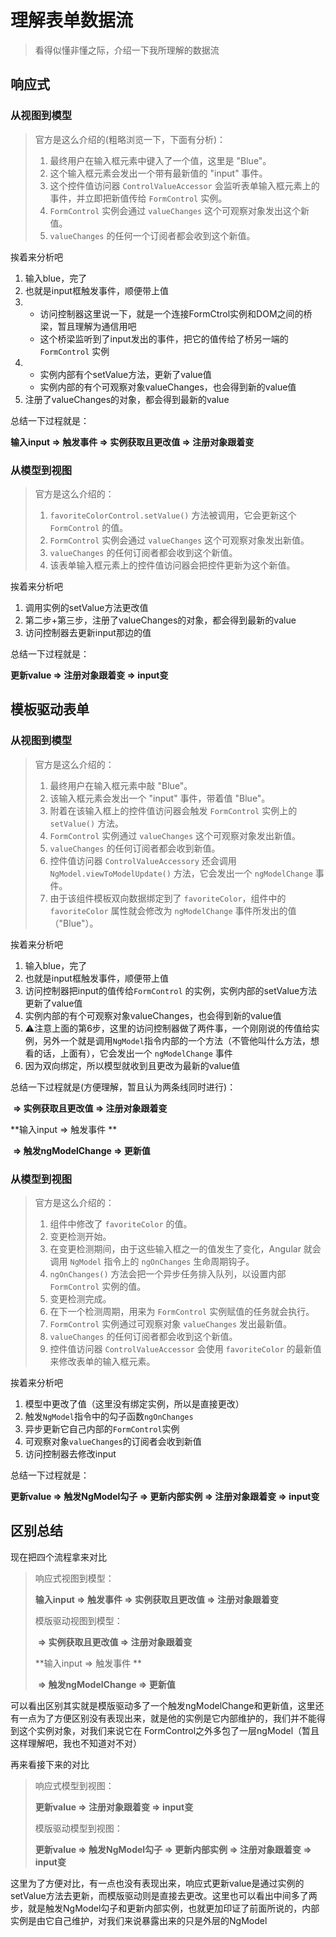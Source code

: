 # 理解表单数据流

> 看得似懂非懂之际，介绍一下我所理解的数据流

## 响应式

### 从视图到模型

>官方是这么介绍的(粗略浏览一下，下面有分析)：
>
>1. 最终用户在输入框元素中键入了一个值，这里是 "Blue"。
>2. 这个输入框元素会发出一个带有最新值的 "input" 事件。
>3. 这个控件值访问器 `ControlValueAccessor` 会监听表单输入框元素上的事件，并立即把新值传给 `FormControl` 实例。
>4. `FormControl` 实例会通过 `valueChanges` 这个可观察对象发出这个新值。
>5. `valueChanges` 的任何一个订阅者都会收到这个新值。

挨着来分析吧

1. 输入blue，完了
2. 也就是input框触发事件，顺便带上值
3. - 访问控制器这里说一下，就是一个连接FormCtrol实例和DOM之间的桥梁，暂且理解为通信用吧
   - 这个桥梁监听到了input发出的事件，把它的值传给了桥另一端的`FormControl` 实例
4. - 实例内部有个setValue方法，更新了value值
   - 实例内部的有个可观察对象valueChanges，也会得到新的value值
5. 注册了valueChanges的对象，都会得到最新的value

总结一下过程就是：

**输入input => 触发事件 => 实例获取且更改值 => 注册对象跟着变**

### 从模型到视图

> 官方是这么介绍的：
>
> 1. `favoriteColorControl.setValue()` 方法被调用，它会更新这个 `FormControl` 的值。
> 2. `FormControl` 实例会通过 `valueChanges` 这个可观察对象发出新值。
> 3. `valueChanges` 的任何订阅者都会收到这个新值。
> 4. 该表单输入框元素上的控件值访问器会把控件更新为这个新值。

挨着来分析吧

1. 调用实例的setValue方法更改值
2. 第二步+第三步，注册了valueChanges的对象，都会得到最新的value
3. 访问控制器去更新input那边的值

总结一下过程就是：

**更新value => 注册对象跟着变 => input变**

## 模板驱动表单

### 从视图到模型

> 官方是这么介绍的：
>
> 1. 最终用户在输入框元素中敲 "Blue"。
> 2. 该输入框元素会发出一个 "input" 事件，带着值 "Blue"。
> 3. 附着在该输入框上的控件值访问器会触发 `FormControl` 实例上的 `setValue()` 方法。
> 4. `FormControl` 实例通过 `valueChanges` 这个可观察对象发出新值。
> 5. `valueChanges` 的任何订阅者都会收到新值。
> 6. 控件值访问器 `ControlValueAccessory` 还会调用 `NgModel.viewToModelUpdate()` 方法，它会发出一个 `ngModelChange` 事件。
> 7. 由于该组件模板双向数据绑定到了 `favoriteColor`，组件中的 `favoriteColor` 属性就会修改为 `ngModelChange` 事件所发出的值（"Blue"）。

挨着来分析吧

1. 输入blue，完了
2. 也就是input框触发事件，顺便带上值
3. 访问控制器把input的值传给`FormControl` 的实例，实例内部的setValue方法更新了value值
4. 实例内部的有个可观察对象valueChanges，也会得到新的value值
5. ⚠️注意上面的第6步，这里的访问控制器做了两件事，一个刚刚说的传值给实例，另外一个就是调用`NgModel`指令内部的一个方法（不管他叫什么方法，想看的话，上面有），它会发出一个 `ngModelChange` 事件
6. 因为双向绑定，所以模型就收到且更改为最新的value值

总结一下过程就是(方便理解，暂且认为两条线同时进行)：

​									**=> 实例获取且更改值 => 注册对象跟着变**

**输入input => 触发事件 **

​									**=> 触发ngModelChange => 更新值**

### 从模型到视图

> 官方是这么介绍的：
>
> 1. 组件中修改了 `favoriteColor` 的值。
> 2. 变更检测开始。
> 3. 在变更检测期间，由于这些输入框之一的值发生了变化，Angular 就会调用 `NgModel` 指令上的 `ngOnChanges` 生命周期钩子。
> 4. `ngOnChanges()` 方法会把一个异步任务排入队列，以设置内部 `FormControl` 实例的值。
> 5. 变更检测完成。
> 6. 在下一个检测周期，用来为 `FormControl` 实例赋值的任务就会执行。
> 7. `FormControl` 实例通过可观察对象 `valueChanges` 发出最新值。
> 8. `valueChanges` 的任何订阅者都会收到这个新值。
> 9. 控件值访问器 `ControlValueAccessor` 会使用 `favoriteColor` 的最新值来修改表单的输入框元素。

挨着来分析吧

1. 模型中更改了值（这里没有绑定实例，所以是直接更改）
2. 触发`NgModel`指令中的勾子函数`ngOnChanges`
3. 异步更新它自己内部的`FormControl`实例
4. 可观察对象`valueChanges`的订阅者会收到新值
5. 访问控制器去修改input

总结一下过程就是：

**更新value => 触发NgModel勾子 => 更新内部实例 => 注册对象跟着变 => input变**

## 区别总结

现在把四个流程拿来对比

> 响应式视图到模型：
>
> **输入input => 触发事件 => 实例获取且更改值 => 注册对象跟着变**
>
> 模版驱动视图到模型：
>
> ​									**=> 实例获取且更改值 => 注册对象跟着变**
>
> **输入input => 触发事件 **
>
> ​									**=> 触发ngModelChange => 更新值**

可以看出区别其实就是模版驱动多了一个触发ngModelChange和更新值，这里还有一点为了方便区别没有表现出来，就是他的实例是它内部维护的，我们并不能得到这个实例对象，对我们来说它在 FormControl之外多包了一层ngModel（暂且这样理解吧，我也不知道对不对）

再来看接下来的对比

> 响应式模型到视图：
>
> **更新value => 注册对象跟着变 => input变**
>
> 模版驱动模型到视图：
>
> **更新value => 触发NgModel勾子 => 更新内部实例 => 注册对象跟着变 => input变**

这里为了方便对比，有一点也没有表现出来，响应式更新value是通过实例的setValue方法去更新，而模版驱动则是直接去更改。这里也可以看出中间多了两步，就是触发NgModel勾子和更新内部实例，也就更加印证了前面所说的，内部实例是由它自己维护，对我们来说暴露出来的只是外层的NgModel